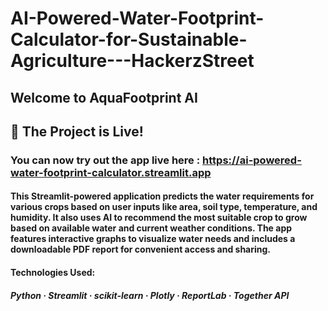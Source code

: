 # AI-Powered-Water-Footprint-Calculator-for-Sustainable-Agriculture---HackerzStreet

## Welcome to AquaFootprint AI
## 🚀 The Project is Live!
### You can now try out the app live here : https://ai-powered-water-footprint-calculator.streamlit.app

#### This Streamlit-powered application predicts the water requirements for various crops based on user inputs like area, soil type, temperature, and humidity. It also uses AI to recommend the most suitable crop to grow based on available water and current weather conditions. The app features interactive graphs to visualize water needs and includes a downloadable PDF report for convenient access and sharing.

#### Technologies Used:
##### Python · Streamlit · scikit-learn · Plotly · ReportLab · Together API
